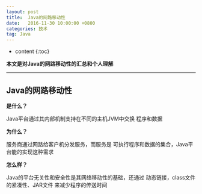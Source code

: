 ```yaml
---
layout: post
title:  Java的网路移动性
date:   2016-11-30 10:00:00 +0800
categories: 技术
tag: Java
---
```


* content
{:toc}


**本文是对Java的网路移动性的汇总和个人理解**

***

## Java的网路移动性

**是什么？**

Java平台通过其内部机制支持在不同的主机JVM中交换 程序和数据

**为什么？**

服务商通过网路给客户机分发服务，而服务是 可执行程序和数据的集合，Java平台能的实现这种需求

**怎么样？**

Java的平台无关性和安全性是其网络移动性的基础，还通过 动态链接，class文件的紧凑性、JAR文件 来减少程序的传送时间